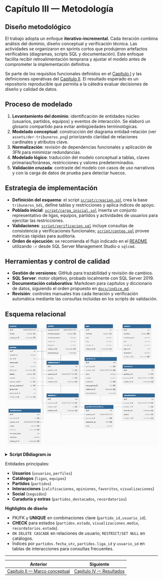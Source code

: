 # Capítulo III — Metodología

## Diseño metodológico
El trabajo adopta un enfoque **iterativo-incremental**. Cada iteración combina análisis del dominio, diseño conceptual y verificación técnica. Las actividades se organizaron en sprints cortos que produjeron artefactos verificables (diagramas, scripts SQL y documentación). Este enfoque facilita recibir retroalimentación temprana y ajustar el modelo antes de comprometer la implementación definitiva.

Se parte de los requisitos funcionales definidos en el [Capítulo I](capitulo-1-introduccion.md#definición-del-problema) y las definiciones operativas del [Capítulo II](capitulo-2-marco-conceptual.md). El resultado esperado es un repositorio reproducible que permita a la cátedra evaluar decisiones de diseño y calidad de datos.

## Proceso de modelado
1. **Levantamiento del dominio**: identificación de entidades núcleo (usuarios, partidos, equipos) y eventos de interacción. Se elaboró un glosario compartido para evitar ambigüedades terminológicas.
2. **Modelado conceptual**: construcción del diagrama entidad-relación (ver `assets/der-tribuneros.png`) priorizando claridad de relaciones cardinales y atributos clave.
3. **Normalización**: revisión de dependencias funcionales y aplicación de 3FN para minimizar redundancias.
4. **Modelado lógico**: traducción del modelo conceptual a tablas, claves primarias/foráneas, restricciones y valores predeterminados.
5. **Validación cruzada**: contraste del modelo con casos de uso narrativos y con la carga de datos de prueba para detectar huecos.

## Estrategia de implementación
- **Definición del esquema**: el script [`script/creacion.sql`](../script/creacion.sql) crea la base `tribuneros_bdi`, define tablas y restricciones y aplica índices de apoyo.
- **Poblado inicial**: [`script/carga_inicial.sql`](../script/carga_inicial.sql) inserta un conjunto representativo de ligas, equipos, partidos y actividades de usuarios para ejercitar las restricciones.
- **Validaciones**: [`script/verificacion.sql`](../script/verificacion.sql) incluye consultas de consistencia y verificaciones funcionales; [`script/conteo.sql`](../script/conteo.sql) provee métricas rápidas para auditoría.
- **Orden de ejecución**: se recomienda el flujo indicado en el [README](../README.md#cómo-ejecutar-los-scripts) utilizando `:r` desde SQL Server Management Studio o `sqlcmd`.

## Herramientas y control de calidad
- **Gestión de versiones**: GitHub para trazabilidad y revisión de cambios.
- **SQL Server**: motor objetivo, probado localmente con SQL Server 2019.
- **Documentación colaborativa**: Markdown para capítulos y diccionario de datos, siguiendo el orden propuesto en [`docs/indice.md`](indice.md).
- **Revisión**: controles manuales tras cada iteración y verificación automática mediante las consultas incluidas en los scripts de validación.




## Esquema relacional  

![DER](/assets/der-tribuneros.png)  

<details>
  <summary><b> Script DBdiagram.io</b></summary>
  
  ```
  
  Table usuarios {
  id char(36) [pk]
  correo varchar [unique, not null]
  creado_en timestamp with time zone [not null, default: 'CURRENT_TIMESTAMP']
}

Table perfiles {
  usuario_id char(36) [pk]
  nombre_usuario varchar [unique, not null]
  nombre_mostrar varchar
  avatar_url varchar
  biografia varchar
  creado_en timestamp with time zone [not null, default: 'CURRENT_TIMESTAMP']
  actualizado_en timestamp
}

Table ligas {
  id int [pk]
  nombre varchar [not null]
  pais varchar
  slug varchar [unique]
  id_externo varchar
  creado_en timestamp with time zone [not null, default: 'CURRENT_TIMESTAMP']
}

Table equipos {
  id int [pk]
  nombre varchar [not null]
  nombre_corto varchar
  pais varchar
  escudo_url varchar
  liga_id int
  id_externo varchar
  creado_en timestamp with time zone [not null, default: 'CURRENT_TIMESTAMP']
}

Table partidos {
  id int [pk]
  id_externo varchar
  liga_id int
  temporada int
  ronda varchar
  fecha_utc timestamp with time zone [not null]
  estado varchar [not null]
  estadio varchar
  equipo_local int [not null]
  equipo_visitante int [not null]
  goles_local int
  goles_visitante int
  creado_en timestamp with time zone [not null, default: 'CURRENT_TIMESTAMP']
}

Table calificaciones {
  id int [pk]
  partido_id int [not null]
  usuario_id char(36) [not null]
  puntaje int [not null]
  creado_en timestamp with time zone [not null, default: 'CURRENT_TIMESTAMP']

  indexes {
    (partido_id, usuario_id) [unique]
  }
}

Table opiniones {
  id int [pk]
  partido_id int [not null]
  usuario_id char(36) [not null]
  titulo varchar
  cuerpo clob
  publica boolean [not null, default: 'TRUE']
  tiene_spoilers boolean [not null, default: 'FALSE']
  creado_en timestamp with time zone [not null, default: 'CURRENT_TIMESTAMP']
  actualizado_en timestamp

  indexes {
    (partido_id, usuario_id) [unique]
  }
}

Table favoritos {
  id int [pk]
  partido_id int [not null]
  usuario_id char(36) [not null]
  creado_en timestamp with time zone [not null, default: 'CURRENT_TIMESTAMP']

  indexes {
    (partido_id, usuario_id) [unique]
  }
}

Table visualizaciones {
  id int [pk]
  partido_id int [not null]
  usuario_id char(36) [not null]
  medio varchar [not null]
  visto_en timestamp with time zone [not null]
  minutos_vistos int
  ubicacion varchar
  creado_en timestamp with time zone [not null, default: 'CURRENT_TIMESTAMP']
}

Table seguidos {
  id int [pk]
  usuario_id char(36) [not null]
  equipo_id int [not null]
  creado_en timestamp with time zone [not null, default: 'CURRENT_TIMESTAMP']

  indexes {
    (usuario_id, equipo_id) [unique]
  }
}

Table partidos_destacados {
  id int [pk]
  usuario_id char(36)
  partido_id int [not null]
  destacado_en DATE [not null]
  nota varchar

  indexes {
    (partido_id) [unique]
  }
}

Table recordatorios {
  id int [pk]
  usuario_id char(36) [not null]
  partido_id int [not null]
  recordar_en timestamp with time zone [not null]
  estado varchar [not null]
  creado_en timestamp with time zone [not null, default: 'CURRENT_TIMESTAMP']

  indexes {
    (usuario_id, partido_id, recordar_en) [unique]
  }
}

/* Relaciones */
Ref: perfiles.usuario_id > usuarios.id
Ref: equipos.liga_id > ligas.id
Ref: partidos.liga_id > ligas.id
Ref: partidos.equipo_local > equipos.id
Ref: partidos.equipo_visitante > equipos.id
Ref: calificaciones.partido_id > partidos.id
Ref: calificaciones.usuario_id > usuarios.id
Ref: opiniones.partido_id > partidos.id
Ref: opiniones.usuario_id > usuarios.id
Ref: favoritos.partido_id > partidos.id
Ref: favoritos.usuario_id > usuarios.id
Ref: visualizaciones.partido_id > partidos.id
Ref: visualizaciones.usuario_id > usuarios.id
Ref: seguidos.usuario_id > usuarios.id
Ref: seguidos.equipo_id > equipos.id
Ref: partidos_destacados.partido_id > partidos.id
Ref: partidos_destacados.usuario_id > usuarios.id
Ref: recordatorios.usuario_id > usuarios.id
Ref: recordatorios.partido_id > partidos.id

```

</details>

Entidades principales:
- **Usuarios** (`usuarios`, `perfiles`)
- **Catálogos** (`ligas`, `equipos`)
- **Partidos** (`partidos`)
- **Interacciones** (`calificaciones`, `opiniones`, `favoritos`, `visualizaciones`)
- **Social** (`seguidos`)
- **Curaduría y extras** (`partidos_destacados`, `recordatorios`)
  
**Highlights de diseño**
- PK/FK y **UNIQUE** en combinaciones clave (`partido_id,usuario_id`).
- **CHECK** para estados (`partidos.estado`, `visualizaciones.medio`, `recordatorios.estado`).
- `ON DELETE CASCADE` en relaciones de usuario; `RESTRICT/SET NULL` en catálogos.
- Índices por `partidos.fecha_utc`, `partidos.liga_id` y `usuario_id` en tablas de interacciones para consultas frecuentes.

---

|  Anterior | Siguiente  |
| --- | --- |
| [Capítulo II — Marco conceptual](capitulo-2-marco-conceptual.md) | [Capítulo IV — Resultados](capitulo-4-resultados.md) |
